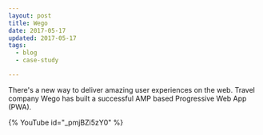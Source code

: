 ```yaml
---
layout: post
title: Wego
date: 2017-05-17
updated: 2017-05-17
tags:
  - blog
  - case-study

---
```


There's a new way to deliver amazing user experiences on the web. Travel
company Wego has built a successful AMP based Progressive Web App (PWA).

{% YouTube id="_pmjBZi5zY0" %}
